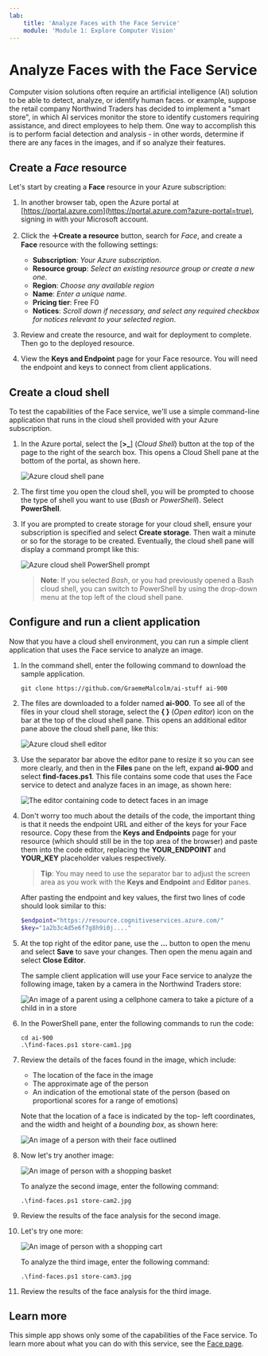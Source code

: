 ```yaml
---
lab:
    title: 'Analyze Faces with the Face Service'
    module: 'Module 1: Explore Computer Vision'
---
```


# Analyze Faces with the Face Service

Computer vision solutions often require an artificial intelligence (AI) solution to be able to detect, analyze, or identify human faces. or example, suppose the retail company Northwind Traders has decided to implement a "smart store", in which AI services monitor the store to identify customers requiring assistance, and direct employees to help them. One way to accomplish this is to perform facial detection and analysis - in other words, determine if there are any faces in the images, and if so analyze their features.

## Create a *Face* resource

Let's start by creating a **Face** resource in your Azure subscription:

1. In another browser tab, open the Azure portal at [https://portal.azure.com](https://portal.azure.com?azure-portal=true), signing in with your Microsoft account.
2. Click the **&#65291;Create a resource** button, search for *Face*, and create a **Face** resource with the following settings:
    - **Subscription**: *Your Azure subscription*.
    - **Resource group**: *Select an existing resource group or create a new one*.
    - **Region**: *Choose any available region*
    - **Name**: *Enter a unique name*.
    - **Pricing tier**: Free F0
    - **Notices**: *Scroll down if necessary, and select any required checkbox for notices relevant to your selected region*.

3. Review and create the resource, and wait for deployment to complete. Then go to the deployed resource.
4. View the **Keys and Endpoint** page for your Face resource. You will need the endpoint and keys to connect from client applications.

## Create a cloud shell

To test the capabilities of the Face service, we'll use a simple command-line application that runs in the cloud shell provided with your Azure subscription.

1. In the Azure portal, select the [**>_**] (*Cloud Shell*) button at the top of the page to the right of the search box. This opens a Cloud Shell pane at the bottom of the portal, as shown here.

    ![Azure cloud shell pane](./media/cloud-shell.png)

2. The first time you open the cloud shell, you will be prompted to choose the type of shell you want to use (*Bash* or *PowerShell*). Select **PowerShell**.
3. If you are prompted to create storage for your cloud shell, ensure your subscription is specified and select **Create storage**. Then wait a minute or so for the storage to be created. Eventually, the cloud shell pane will display a command prompt like this:

    ![Azure cloud shell PowerShell prompt](./media/powershell-prompt.png)

    > **Note**: If you selected *Bash*, or you had previously opened a Bash cloud shell, you can switch to PowerShell by using the drop-down menu at the top left of the cloud shell pane.

## Configure and run a client application

Now that you have a cloud shell environment, you can run a simple client application that uses the Face service to analyze an image.

1. In the command shell, enter the following command to download the sample application.

    ```
    git clone https://github.com/GraemeMalcolm/ai-stuff ai-900
    ```

2. The files are downloaded to a folder named **ai-900**. To see all of the files in your cloud shell storage, select the **{ }** (*Open editor*) icon on the bar at the top of the cloud shell pane. This opens an additional editor pane above the cloud shell pane, like this:

    ![Azure cloud shell editor](./media/editor-pane.png)

3. Use the separator bar above the editor pane to resize it so you can see more clearly, and then in the **Files** pane on the left, expand **ai-900** and select **find-faces.ps1**. This file contains some code that uses the Face service to detect and analyze faces in an image, as shown here:

    ![The editor containing code to detect faces in an image](./media/find-faces.png)

4. Don't worry too much about the details of the code, the important thing is that it needs the endpoint URL and either of the keys for your Face resource. Copy these from the **Keys and Endpoints** page for your resource (which should still be in the top area of the browser) and paste them into the code editor, replacing the **YOUR_ENDPOINT** and **YOUR_KEY** placeholder values respectively.

    >**Tip**: You may need to use the separator bar to adjust the screen area as you work with the **Keys and Endpoint** and **Editor** panes.

    After pasting the endpoint and key values, the first two lines of code should look similar to this:

    ```PowerShell
    $endpoint="https://resource.cognitiveservices.azure.com/"
    $key="1a2b3c4d5e6f7g8h9i0j...."
    ```

5. At the top right of the editor pane, use the **...** button to open the menu and select **Save** to save your changes. Then open the menu again and select **Close Editor**.

    The sample client application will use your Face service to analyze the following image, taken by a camera in the Northwind Traders store:

    ![An image of a parent using a cellphone camera to take a picture of a child in in a store](./media/store-cam1.jpg)

6. In the PowerShell pane, enter the following commands to run the code:

    ```
    cd ai-900
    .\find-faces.ps1 store-cam1.jpg
    ```

7. Review the details of the faces found in the image, which include:
    - The location of the face in the image
    - The approximate age of the person
    - An indication of the emotional state of the person (based on proportional scores for a range of emotions)

    Note that the location of a face is indicated by the top- left coordinates, and the width and height of a *bounding box*, as shown here:

    ![An image of a person with their face outlined](./media/store-cam1-face.jpg)

8. Now let's try another image:

    ![An image of person with a shopping basket](./media/store-cam2.jpg)

    To analyze the second image, enter the following command:

    ```
    .\find-faces.ps1 store-cam2.jpg
    ```

9. Review the results of the face analysis for the second image.

10. Let's try one more:

    ![An image of person with a shopping cart](./media/store-cam3.jpg)

    To analyze the third image, enter the following command:

    ```
    .\find-faces.ps1 store-cam3.jpg
    ```

11. Review the results of the face analysis for the third image.

## Learn more

This simple app shows only some of the capabilities of the Face service. To learn more about what you can do with this service, see the [Face page](https://azure.microsoft.com/services/cognitive-services/face/).
